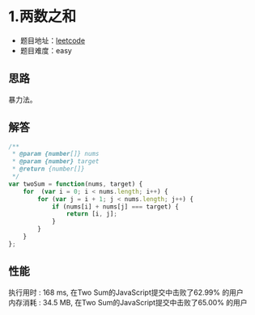 # 1.两数之和

+ 题目地址：[leetcode](https://leetcode-cn.com/problems/two-sum/submissions/)
+ 题目难度：easy

## 思路

暴力法。

## 解答

```js
/**
 * @param {number[]} nums
 * @param {number} target
 * @return {number[]}
 */
var twoSum = function(nums, target) {
    for  (var i = 0; i < nums.length; i++) {
        for (var j = i + 1; j < nums.length; j++) {
            if (nums[i] + nums[j] === target) {
                return [i, j];
            }
        }
    }
};
```

## 性能

执行用时 : 168 ms, 在Two Sum的JavaScript提交中击败了62.99% 的用户   
内存消耗 : 34.5 MB, 在Two Sum的JavaScript提交中击败了65.00% 的用户
